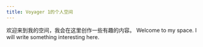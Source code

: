 ```yaml
---
title: Voyager 1的个人空间
---
```

欢迎来到我的空间，我会在这里创作一些有趣的内容。
Welcome to my space. I will write something interesting here.

